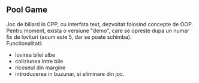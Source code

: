 ## Pool Game

Joc de biliard in CPP, cu interfata text, dezvoltat folosind concepte de OOP.
Pentru moment, exista o versiune "demo", care se opreste dupa un numar fix de lovituri (acum este 5, dar se poate schimba).
<br>
Functionalitati:
<ul> <li>lovirea bilei albe </li> <li>coliziunea intre bile </li> <li> ricoseul din margine</li> <li> introducerea in buzunar, si eliminare din joc.</li>
